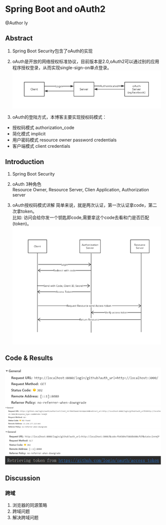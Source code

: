 # Spring Boot and oAuth2

@Author ly

## Abstract

1. Spring Boot Security包含了oAuth的实现

2. oAuth是开放的网络授权标准协议，目前版本是2.0,oAuth2可以通过别的应用程序授权登录，从而实现single-sign-on单点登录。  
![oAuth](./img/oAuth.png)
3. oAuth的登陆方式，本博客主要实现授权码模式：  

* 授权码模式 authorization_code
* 简化模式 implicit
* 用户密码模式 resource owner password credentials
* 客户端模式 client credentials

## Introduction

1. Spring Boot Security

2. oAuth 3种角色  
Resource Owner, Resource Server, Clien Application, Authorization server  

3. oAuth授权码模式详解
简单来说，就是两次认证，第一次认证拿code，第二次拿token。  
比如: 访问会给你发一个钥匙即code,需要拿这个code去看和门是否匹配(token)。
![Authorization_code](./img/Authorization_Code.png)

## Code & Results

![Login](./img/Login.jpg)
![Authorization](./img/Authorization.jpg)
![Access_code](./img/Access_code.jpg)
![Access_token](./img/Access_token.jpg)

## Discussion

### 跨域

1. 浏览器的同源策略
2. 跨域问题
3. 解决跨域问题
